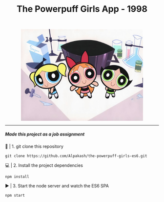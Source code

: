 <h1 align="center">The Powerpuff Girls App - 1998</h1>
<p align="center">
	<img align="center" src="./src/assets/powerpuff-birth.jpg" style="margin-top: 30px;" alt="The birth of the Powerpuff girls" width="400px">
</p>

---
##### Made this project as a job assignment


🔗 | 1. git clone this repository
```terminal
git clone https://github.com/Alpakash/the-powerpuff-girls-es6.git
```

💻 | 2. Install the project dependencies
```
npm install
```

▶ | 3. Start the node server and watch the ES6 SPA
```
npm start
```
